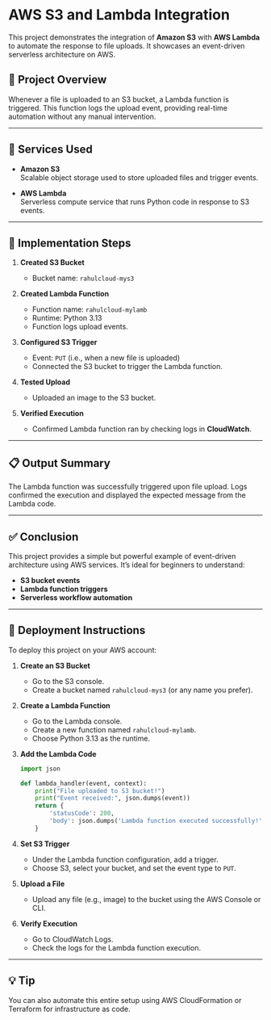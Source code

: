 # AWS S3 and Lambda Integration

This project demonstrates the integration of **Amazon S3** with **AWS Lambda** to automate the response to file uploads. It showcases an event-driven serverless architecture on AWS.

## 📌 Project Overview

Whenever a file is uploaded to an S3 bucket, a Lambda function is triggered. This function logs the upload event, providing real-time automation without any manual intervention.

---

## 🚀 Services Used

- **Amazon S3**  
  Scalable object storage used to store uploaded files and trigger events.

- **AWS Lambda**  
  Serverless compute service that runs Python code in response to S3 events.

---

## 🔧 Implementation Steps

1. **Created S3 Bucket**  
   - Bucket name: `rahulcloud-mys3`

2. **Created Lambda Function**  
   - Function name: `rahulcloud-mylamb`  
   - Runtime: Python 3.13  
   - Function logs upload events.

3. **Configured S3 Trigger**  
   - Event: `PUT` (i.e., when a new file is uploaded)  
   - Connected the S3 bucket to trigger the Lambda function.

4. **Tested Upload**  
   - Uploaded an image to the S3 bucket.

5. **Verified Execution**  
   - Confirmed Lambda function ran by checking logs in **CloudWatch**.

---

## 📋 Output Summary

The Lambda function was successfully triggered upon file upload. Logs confirmed the execution and displayed the expected message from the Lambda code.

---

## ✅ Conclusion

This project provides a simple but powerful example of event-driven architecture using AWS services. It’s ideal for beginners to understand:

- **S3 bucket events**
- **Lambda function triggers**
- **Serverless workflow automation**
---

## 🚀 Deployment Instructions

To deploy this project on your AWS account:

1. **Create an S3 Bucket**
   - Go to the S3 console.
   - Create a bucket named `rahulcloud-mys3` (or any name you prefer).

2. **Create a Lambda Function**
   - Go to the Lambda console.
   - Create a new function named `rahulcloud-mylamb`.
   - Choose Python 3.13 as the runtime.

3. **Add the Lambda Code**
   ```python
   import json

   def lambda_handler(event, context):
       print("File uploaded to S3 bucket!")
       print("Event received:", json.dumps(event))
       return {
           'statusCode': 200,
           'body': json.dumps('Lambda function executed successfully!')
       }
   ```

4. **Set S3 Trigger**
   - Under the Lambda function configuration, add a trigger.
   - Choose S3, select your bucket, and set the event type to `PUT`.

5. **Upload a File**
   - Upload any file (e.g., image) to the bucket using the AWS Console or CLI.

6. **Verify Execution**
   - Go to CloudWatch Logs.
   - Check the logs for the Lambda function execution.

---

## 💡 Tip

You can also automate this entire setup using AWS CloudFormation or Terraform for infrastructure as code.

